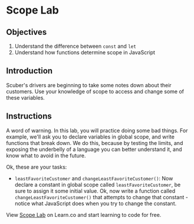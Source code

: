 # Scope Lab

## Objectives
1. Understand the difference between `const` and `let`
2. Understand how functions determine scope in JavaScript

## Introduction
Scuber's drivers are beginning to take some notes down about their customers. Use your knowledge of scope to access and change some of these variables.

## Instructions
A word of warning. In this lab, you will practice doing some bad things. For example, we'll ask you to declare variables in global scope, and write functions that break down. We do this, because by testing the limits, and exposing the underbelly of a language you can better understand it, and know what to avoid in the future.








Ok, these are your tasks:
<!-- * `customerName`: Declare a variable in global scope called `customerName` using the `var` keyword. -->

<!-- * `upperCaseCustomerName()`: Write a function that accesses that global `customerName` variable, and uppercases it. -->

<!-- * `setBestCustomer()`: Write a function that when called, declares a variable called `bestCustomer` in global scope and assigns it to be `'not bob'`. (Poor Bob.) Also, poor us, declaring a global variable from inside a function is one of those things we would never want to do normally, but is good for us to explore right now. -->

<!-- * `overwriteBestCustomer()`: See the consequences of declaring a variable in global scope, by writing a new function called `overwriteBestCustomer()` that changes that `bestCustomer` variable. -->

* `leastFavoriteCustomer` and `changeLeastFavoriteCustomer()`: Now declare a constant in global scope called `leastFavoriteCustomer`, be sure to assign it some initial value. Ok, now write a function called `changeLeastFavoriteCustomer()` that attempts to change that constant - notice what JavaScript does when you try to change the constant.

<p class='util--hide'>View <a href='https://learn.co/lessons/js-principles-scope-lab'>Scope Lab</a> on Learn.co and start learning to code for free.</p>
